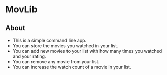 # MovLib

## About

* This is a simple command line app.
* You can store the movies you watched in your list.
* You can add new movies to your list with how many times you watched and your rating.
* You can remove any movie from your list. 
* You can increase the watch count of a movie in your list. 